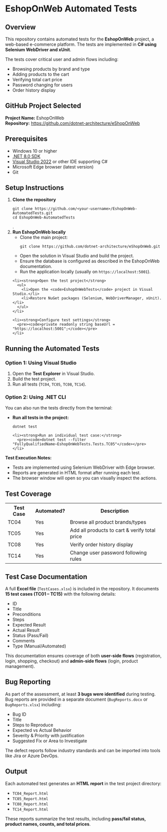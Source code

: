
<body>

  <h1>EshopOnWeb Automated Tests</h1>

  <h2>Overview</h2>
  <p>
    This repository contains automated tests for the <strong>EshopOnWeb</strong> project, a web-based e-commerce platform. 
    The tests are implemented in <strong>C# using Selenium WebDriver and xUnit</strong>.
  </p>

  <p>The tests cover critical user and admin flows including:</p>
  <ul>
    <li>Browsing products by brand and type</li>
    <li>Adding products to the cart</li>
    <li>Verifying total cart price</li>
    <li>Password changing for users</li>
    <li>Order history display</li>
  </ul>

  <h2>GitHub Project Selected</h2>
  <p>
    <strong>Project Name:</strong> EshopOnWeb <br>
    <strong>Repository:</strong> 
    <a href="https://github.com/dotnet-architecture/eShopOnWeb" target="_blank">https://github.com/dotnet-architecture/eShopOnWeb</a>
  </p>

  <h2>Prerequisites</h2>
  <ul>
    <li>Windows 10 or higher</li>
    <li><a href="https://dotnet.microsoft.com/en-us/download/dotnet/8.0" target="_blank">.NET 8.0 SDK</a></li>
    <li><a href="https://visualstudio.microsoft.com/" target="_blank">Visual Studio 2022</a> or other IDE supporting C#</li>
    <li>Microsoft Edge browser (latest version)</li>
    <li>Git</li>
  </ul>

  <h2>Setup Instructions</h2>
  <ol>
    <li><strong>Clone the repository</strong>
      <pre><code>git clone https://github.com/&lt;your-username&gt;/EshopOnWeb-AutomatedTests.git
cd EshopOnWeb-AutomatedTests</code></pre>
    </li>
.
    <li><strong>Run EshopOnWeb locally</strong>
      <ul>
        <li>Clone the main project:</li>
        <pre><code>git clone https://github.com/dotnet-architecture/eShopOnWeb.git</code></pre>
        <li>Open the solution in Visual Studio and build the project.</li>
        <li>Ensure the database is configured as described in the EshopOnWeb documentation.</li>
        <li>Run the application locally (usually on <code>https://localhost:5001</code>).</li>
      </ul>
    </li>

    <li><strong>Open the test project</strong>
      <ul>
        <li>Open the <code>EshopOnWebTests</code> project in Visual Studio.</li>
        <li>Restore NuGet packages (Selenium, WebDriverManager, xUnit).</li>
      </ul>
    </li>

    <li><strong>Configure test settings</strong>
      <pre><code>private readonly string baseUrl = "https://localhost:5001";</code></pre>
    </li>
  </ol>

  <h2>Running the Automated Tests</h2>

  <h3>Option 1: Using Visual Studio</h3>
  <ol>
    <li>Open the <strong>Test Explorer</strong> in Visual Studio.</li>
    <li>Build the test project.</li>
    <li>Run all tests (<code>TC04</code>, <code>TC05</code>, <code>TC08</code>, <code>TC14</code>).</li>
  </ol>

  <h3>Option 2: Using .NET CLI</h3>
  <p>You can also run the tests directly from the terminal:</p>

  <ul>
    <li><strong>Run all tests in the project:</strong>
      <pre><code>dotnet test</code></pre>
    </li>
   
    <li><strong>Run an individual test case:</strong>
      <pre><code>dotnet test --filter "FullyQualifiedName~EshopOnWebTests.Tests.TC05"</code></pre>
    </li>
  </ul>

  <p><strong>Test Execution Notes:</strong></p>
  <ul>
    <li>Tests are implemented using Selenium WebDriver with Edge browser.</li>
    <li>Reports are generated in HTML format after running each test.</li>
    <li>The browser window will open so you can visually inspect the actions.</li>
  </ul>

  <h2>Test Coverage</h2>
  <table>
    <tr>
      <th>Test Case</th>
      <th>Automated?</th>
      <th>Description</th>
    </tr>
    <tr>
      <td>TC04</td>
      <td>Yes</td>
      <td>Browse all product brands/types</td>
    </tr>
    <tr>
      <td>TC05</td>
      <td>Yes</td>
      <td>Add all products to cart &amp; verify total price</td>
    </tr>
    <tr>
      <td>TC08</td>
      <td>Yes</td>
      <td>Verify order history display</td>
    </tr>
    <tr>
      <td>TC14</td>
      <td>Yes</td>
      <td>Change user password following rules</td>
    </tr>
  </table>

  <h2>Test Case Documentation</h2>
  <p>
    A full <strong>Excel file</strong> (<code>TestCases.xlsx</code>) is included in the repository.  
    It documents <strong>15 test cases (TC01 – TC15)</strong> with the following details:
  </p>
  <ul>
    <li>ID</li>
    <li>Title</li>
    <li>Preconditions</li>
    <li>Steps</li>
    <li>Expected Result</li>
    <li>Actual Result</li>
    <li>Status (Pass/Fail)</li>
    <li>Comments</li>
    <li>Type (Manual/Automated)</li>
  </ul>
  <p>This documentation ensures coverage of both <strong>user-side flows</strong> (registration, login, shopping, checkout) and <strong>admin-side flows</strong> (login, product management).</p>

  <h2>Bug Reporting</h2>
  <p>
    As part of the assessment, at least <strong>3 bugs were identified</strong> during testing.  
    Bug reports are provided in a separate document (<code>BugReports.docx</code> or <code>BugReports.xlsx</code>) including:
  </p>
  <ul>
    <li>Bug ID</li>
    <li>Title</li>
    <li>Steps to Reproduce</li>
    <li>Expected vs Actual Behavior</li>
    <li>Severity &amp; Priority with justification</li>
    <li>Suggested Fix or Area to Investigate</li>
  </ul>
  <p>The defect reports follow industry standards and can be imported into tools like Jira or Azure DevOps.</p>

  <h2>Output</h2>
  <p>Each automated test generates an <strong>HTML report</strong> in the test project directory:</p>
  <ul>
    <li><code>TC04_Report.html</code></li>
    <li><code>TC05_Report.html</code></li>
    <li><code>TC08_Report.html</code></li>
    <li><code>TC14_Report.html</code></li>
  </ul>

  <p>These reports summarize the test results, including <strong>pass/fail status, product names, counts, and total prices</strong>.</p>

</body>
</html>
